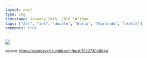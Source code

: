```yaml
---
layout: post
type: img
timestamp: January 24th, 2019 10:10am
tags: ["Art", "ink", "doodle", "Wario", "Nintendo", "sketch"]
comments: true
---
```

<img src="https://saturdayxiii.github.io/media/182273048644.jpg"/>
  
<small>source: https://saturdayxiii.tumblr.com/post/182273048644</small>